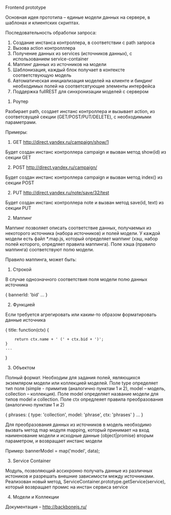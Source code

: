 Frontend prototype

Основная идея прототипа – единые модели данных на сервере, в шаблонах и клиентских скриптах.

Последовательность обработки запроса:
1) Создание инстанса контроллера, в соответствии с path запроса
2) Вызова action контролллера
3) Получение данных из services (источников данных), с использованием service-container
4) Маппинг данных из источников на модели
5) Шаблонизация, каждый блок получает в контексте соответствующую модель
6) Автоматическая инициализация моделей на клиенте и биндинг необходимых полей на соответсвтующие элементы интерфейса
7) Поддержка fullREST для синхронизации моделей с сервером

1. Роутер

Разбирает path, создает инстанс контроллера и вызывает action, из соответсвущей секции (GET/POST/PUT/DELETE),
с необходимыми параметрами.

Примеры:

1) GET http://direct.yandex.ru/campaign/show/1

Будет создан инстанс контроллера campaign и вызван метод show(id) из секции GET

2) POST http://direct.yandex.ru/campaign/

Будет создан инстанс контроллера campaign и вызван метод index() из секции POST

2) PUT http://direct.yandex.ru/note/save/32/test

Будет создан инстанс контроллера note и вызван метод save(id, text) из секции PUT

2. Маппинг

Маппинг позволяет описать соответствие данных, получаемых из некоторого источника (набора источников) и полей модели.
У каждой модели есть файл *.map.js, который определяет маппинг (хэш, набор полей которого, опредляет правила маппинга).
Поле хэша (правило маппинга) соответствуют полю модели.

Правило маппинга, может быть:

1) Строкой

В случае однозначного соответствия поля модели полю данных источника

{
    bannerId: 'bid'
    ...
}

2) Функцией

Если требуется агрегировать или каким-то образом форматировать данные источника

{
    title: function(ctx) {

        return ctx.name + ' (' + ctx.bid + ')';
    }
    ...
}

3) Объектом

Полный формат. Необходим для задания полей, являющихся экземляром модели или коллекцией моделей.
Поле type определяет тип поля (simple - примитив (аналогично пунктам 1 и 2), model – модель, collection – коллекция).
Поле model определяет название модели для типов model и collection.
Поле ctx опредлеяет правила преобразования (аналогично пунктам 1 и 2)

{
    phrases: {
        type: 'collection',
        model: 'phrase',
        ctx: 'phrases'
    }
    ...
}

Для преобразования данных из источников в модель необходимо вызвать метод map модуля mapping, который принимает на вход
наименование модели и исходные данные (object|promise) вторым параметром, и возвращает инстанс модели

Пример:
bannerModel = map('model', data);

3. Service Container

Модуль, позволяющий ассихронно получать данные из различных истоников и разрешать внешние зависимости между источниками.
Реализован новый метод, ServiceContainer.prototype.getService(service), который возвращает промис на инстан сервиса service 

4. Модели и Коллекции

Документация – http://backbonejs.ru/














